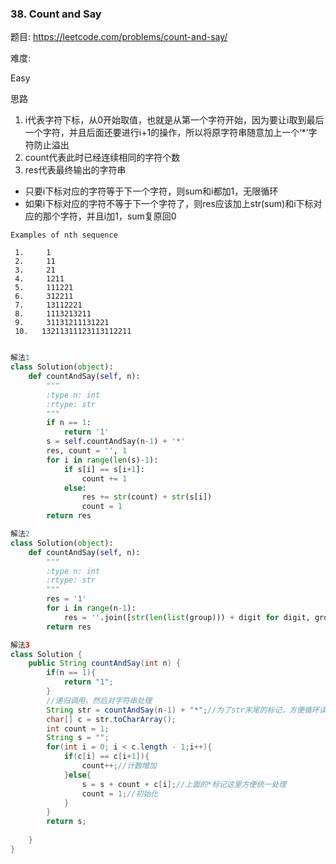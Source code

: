 ### 38. Count and Say

题目:
<https://leetcode.com/problems/count-and-say/>


难度:

Easy


思路


1. i代表字符下标，从0开始取值，也就是从第一个字符开始，因为要让i取到最后一个字符，并且后面还要进行i+1的操作，所以将原字符串随意加上一个‘*’字符防止溢出
2. count代表此时已经连续相同的字符个数
3. res代表最终输出的字符串

- 只要i下标对应的字符等于下一个字符，则sum和i都加1，无限循环
- 如果i下标对应的字符不等于下一个字符了，则res应该加上str(sum)和i下标对应的那个字符，并且i加1，sum复原回0

```
Examples of nth sequence

 1.     1
 2.     11
 3.     21
 4.     1211
 5.     111221 
 6.     312211
 7.     13112221
 8.     1113213211
 9.     31131211131221
 10.   13211311123113112211
 
```
```python
解法1
class Solution(object):
    def countAndSay(self, n):
        """
        :type n: int
        :rtype: str
        """
        if n == 1:
            return '1'
        s = self.countAndSay(n-1) + '*'
        res, count = '', 1
        for i in range(len(s)-1):
            if s[i] == s[i+1]:
                count += 1
            else:
                res += str(count) + str(s[i])
                count = 1
        return res
```
```python
解法2
class Solution(object):
    def countAndSay(self, n):
        """
        :type n: int
        :rtype: str
        """
        res = '1'
        for i in range(n-1):
            res = ''.join([str(len(list(group))) + digit for digit, group in itertools.groupby(res)])
        return res
```

```java
解法3
class Solution {
    public String countAndSay(int n) {
        if(n == 1){  
            return "1";  
        }  
        //递归调用，然后对字符串处理  
        String str = countAndSay(n-1) + "*";//为了str末尾的标记，方便循环读数  
        char[] c = str.toCharArray();  
        int count = 1;  
        String s = "";  
        for(int i = 0; i < c.length - 1;i++){  
            if(c[i] == c[i+1]){  
                count++;//计数增加  
            }else{  
                s = s + count + c[i];//上面的*标记这里方便统一处理  
                count = 1;//初始化  
            }  
        }  
        return s;
        
    }
}
```



